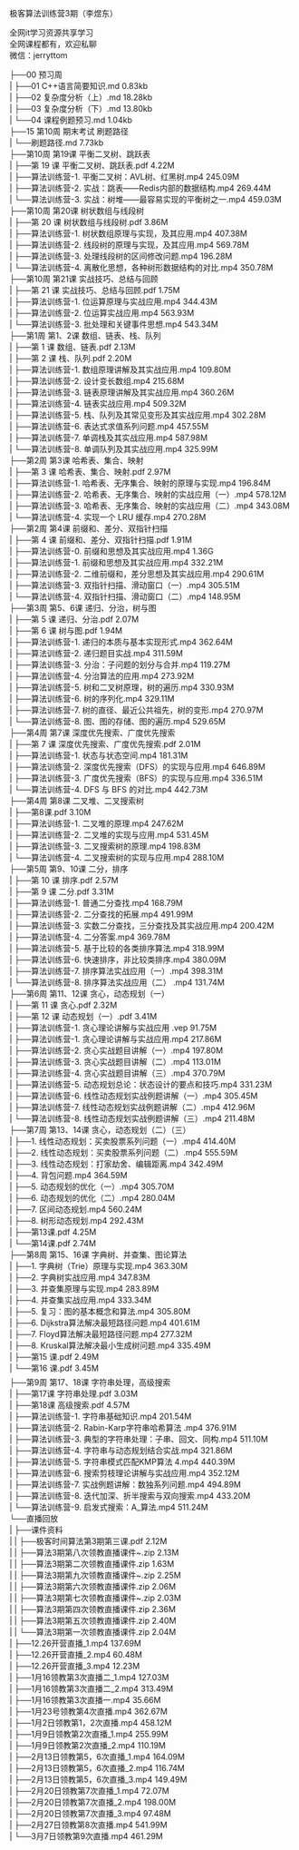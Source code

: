 极客算法训练营3期（李煜东）

全网it学习资源共享学习<br>全网课程都有，欢迎私聊<br>微信：jerryttom<br>

├──00 预习周<br> | ├──01 C++语言简要知识.md 0.83kb<br> | ├──02 复杂度分析（上）.md 18.28kb<br> | ├──03 复杂度分析（下）.md 13.80kb<br> | └──04 课程例题预习.md 1.04kb<br> ├──15 第10周 期末考试 刷题路径<br> | └──刷题路径.md 7.73kb<br> ├──第10周 第19课 平衡二叉树、跳跃表<br> | ├──第 19 课 平衡二叉树、跳跃表.pdf 4.22M<br> | ├──算法训练营-1. 平衡二叉树：AVL树、红黑树.mp4 245.09M<br> | ├──算法训练营-2. 实战：跳表——Redis内部的数据结构.mp4 269.44M<br> | └──算法训练营-3. 实战：树堆——最容易实现的平衡树之一.mp4 459.03M<br> ├──第10周 第20课 树状数组与线段树<br> | ├──第 20 课 树状数组与线段树.pdf 3.86M<br> | ├──算法训练营-1. 树状数组原理与实现，及其应用.mp4 407.38M<br> | ├──算法训练营-2. 线段树的原理与实现，及其应用.mp4 569.78M<br> | ├──算法训练营-3. 处理线段树的区间修改问题.mp4 196.28M<br> | └──算法训练营-4. 离散化思想，各种树形数据结构的对比.mp4 350.78M<br> ├──第10周 第21课 实战技巧、总结与回顾<br> | ├──第 21 课 实战技巧、总结与回顾.pdf 1.75M<br> | ├──算法训练营-1. 位运算原理与实战应用.mp4 344.43M<br> | ├──算法训练营-2. 位运算实战应用.mp4 563.93M<br> | └──算法训练营-3. 批处理和关键事件思想.mp4 543.34M<br> ├──第1周 第1、2课 数组、链表、栈、队列<br> | ├──第 1 课 数组、链表.pdf 2.13M<br> | ├──第 2 课 栈、队列.pdf 2.20M<br> | ├──算法训练营-1. 数组原理讲解及其实战应用.mp4 109.80M<br> | ├──算法训练营-2. 设计变长数组.mp4 215.68M<br> | ├──算法训练营-3. 链表原理讲解及其实战应用.mp4 360.26M<br> | ├──算法训练营-4. 链表实战应用.mp4 509.32M<br> | ├──算法训练营-5. 栈、队列及其常见变形及其实战应用.mp4 302.28M<br> | ├──算法训练营-6. 表达式求值系列问题.mp4 457.55M<br> | ├──算法训练营-7. 单调栈及其实战应用.mp4 587.98M<br> | └──算法训练营-8. 单调队列及其实战应用.mp4 325.99M<br> ├──第2周 第3课 哈希表、集合、映射<br> | ├──第 3 课 哈希表、集合、映射.pdf 2.97M<br> | ├──算法训练营-1. 哈希表、无序集合、映射的原理与实现.mp4 196.84M<br> | ├──算法训练营-2. 哈希表、无序集合、映射的实战应用（一）.mp4 578.12M<br> | ├──算法训练营-3. 哈希表、无序集合、映射的实战应用（二）.mp4 343.08M<br> | └──算法训练营-4. 实现一个 LRU 缓存.mp4 270.28M<br> ├──第2周 第4课 前缀和、差分、双指针扫描<br> | ├──第 4 课 前缀和、差分、双指针扫描.pdf 1.91M<br> | ├──算法训练营-0. 前缀和思想及其实战应用.mp4 1.36G<br> | ├──算法训练营-1. 前缀和思想及其实战应用.mp4 332.21M<br> | ├──算法训练营-2. 二维前缀和，差分思想及其实战应用.mp4 290.61M<br> | ├──算法训练营-3. 双指针扫描、滑动窗口（一）.mp4 305.51M<br> | └──算法训练营-4. 双指针扫描、滑动窗口（二）.mp4 148.95M<br> ├──第3周 第5、6课 递归、分治，树与图<br> | ├──第 5 课 递归、分治.pdf 2.07M<br> | ├──第 6 课 树与图.pdf 1.94M<br> | ├──算法训练营-1. 递归的本质与基本实现形式.mp4 362.64M<br> | ├──算法训练营-2. 递归题目实战.mp4 311.59M<br> | ├──算法训练营-3. 分治：子问题的划分与合并.mp4 119.27M<br> | ├──算法训练营-4. 分治算法的应用.mp4 273.92M<br> | ├──算法训练营-5. 树和二叉树原理，树的遍历.mp4 330.93M<br> | ├──算法训练营-6. 树的序列化.mp4 329.11M<br> | ├──算法训练营-7. 树的直径、最近公共祖先，树的变形.mp4 270.97M<br> | └──算法训练营-8. 图、图的存储、图的遍历.mp4 529.65M<br> ├──第4周 第7课 深度优先搜索、广度优先搜索<br> | ├──第 7 课 深度优先搜索、广度优先搜索.pdf 2.01M<br> | ├──算法训练营-1. 状态与状态空间.mp4 181.31M<br> | ├──算法训练营-2. 深度优先搜索（DFS）的实现与应用.mp4 646.89M<br> | ├──算法训练营-3. 广度优先搜索（BFS）的实现与应用.mp4 336.51M<br> | └──算法训练营-4. DFS 与 BFS 的对比.mp4 442.73M<br> ├──第4周 第8课 二叉堆、二叉搜索树<br> | ├──第8课.pdf 3.10M<br> | ├──算法训练营-1. 二叉堆的原理.mp4 247.62M<br> | ├──算法训练营-2. 二叉堆的实现与应用.mp4 531.45M<br> | ├──算法训练营-3. 二叉搜索树的原理.mp4 198.83M<br> | └──算法训练营-4. 二叉搜索树的实现与应用.mp4 288.10M<br> ├──第5周 第9、10课 二分，排序<br> | ├──第 10 课 排序.pdf 2.57M<br> | ├──第 9 课 二分.pdf 3.31M<br> | ├──算法训练营-1. 普通二分查找.mp4 168.79M<br> | ├──算法训练营-2. 二分查找的拓展.mp4 491.99M<br> | ├──算法训练营-3. 实数二分查找，三分查找及其实战应用.mp4 200.42M<br> | ├──算法训练营-4. 二分答案.mp4 369.78M<br> | ├──算法训练营-5. 基于比较的各类排序算法.mp4 318.99M<br> | ├──算法训练营-6. 快速排序，非比较类排序.mp4 380.09M<br> | ├──算法训练营-7. 排序算法实战应用（一）.mp4 398.31M<br> | └──算法训练营-8. 排序算法实战应用（二） .mp4 131.74M<br> ├──第6周 第11、12课 贪心，动态规划（一）<br> | ├──第 11 课 贪心.pdf 2.32M<br> | ├──第 12 课 动态规划（一）.pdf 3.41M<br> | ├──算法训练营-1. 贪心理论讲解与实战应用 .vep 91.75M<br> | ├──算法训练营-1. 贪心理论讲解与实战应用.mp4 217.86M<br> | ├──算法训练营-2. 贪心实战题目讲解（一）.mp4 197.80M<br> | ├──算法训练营-3. 贪心实战题目讲解（二）.mp4 113.01M<br> | ├──算法训练营-4. 贪心实战题目讲解（三）.mp4 370.79M<br> | ├──算法训练营-5. 动态规划总论：状态设计的要点和技巧.mp4 331.23M<br> | ├──算法训练营-6. 线性动态规划实战例题讲解（一）.mp4 305.45M<br> | ├──算法训练营-7. 线性动态规划实战例题讲解（二）.mp4 412.96M<br> | └──算法训练营-8. 线性动态规划实战例题讲解（三）.mp4 211.48M<br> ├──第7周 第13、14课 贪心，动态规划（二）（三）<br> | ├──1. 线性动态规划：买卖股票系列问题（一）.mp4 414.40M<br> | ├──2. 线性动态规划：买卖股票系列问题（二）.mp4 555.59M<br> | ├──3. 线性动态规划：打家劫舍、编辑距离.mp4 342.49M<br> | ├──4. 背包问题.mp4 364.59M<br> | ├──5. 动态规划的优化（一）.mp4 305.70M<br> | ├──6. 动态规划的优化（二）.mp4 280.04M<br> | ├──7. 区间动态规划.mp4 560.24M<br> | ├──8. 树形动态规划.mp4 292.43M<br> | ├──第13课.pdf 4.25M<br> | └──第14课.pdf 2.74M<br> ├──第8周 第15、16课 字典树、并查集、图论算法<br> | ├──1. 字典树（Trie）原理与实现.mp4 363.30M<br> | ├──2. 字典树实战应用.mp4 347.83M<br> | ├──3. 并查集原理与实现.mp4 283.89M<br> | ├──4. 并查集实战应用.mp4 333.34M<br> | ├──5. 复习：图的基本概念和算法.mp4 305.80M<br> | ├──6. Dijkstra算法解决最短路径问题.mp4 401.61M<br> | ├──7. Floyd算法解决最短路径问题.mp4 277.32M<br> | ├──8. Kruskal算法解决最小生成树问题.mp4 335.49M<br> | ├──第15 课.pdf 2.49M<br> | └──第16 课.pdf 3.45M<br> ├──第9周 第17、18课 字符串处理，高级搜索<br> | ├──第17课 字符串处理.pdf 3.03M<br> | ├──第18课 高级搜索.pdf 4.57M<br> | ├──算法训练营-1. 字符串基础知识.mp4 201.54M<br> | ├──算法训练营-2. Rabin-Karp字符串哈希算法 .mp4 376.91M<br> | ├──算法训练营-3. 典型的字符串处理：子串、回文、同构.mp4 511.10M<br> | ├──算法训练营-4. 字符串与动态规划结合实战.mp4 321.86M<br> | ├──算法训练营-5. 字符串模式匹配KMP算法 4.mp4 440.39M<br> | ├──算法训练营-6. 搜索剪枝理论讲解与实战应用.mp4 352.12M<br> | ├──算法训练营-7. 实战例题讲解：数独系列问题.mp4 494.89M<br> | ├──算法训练营-8. 迭代加深、折半搜索与双向搜索.mp4 433.20M<br> | └──算法训练营-9. 启发式搜索：A_算法.mp4 511.24M<br> └──直播回放<br> | ├──课件资料<br> | | ├──极客时间算法第3期第三课.pdf 2.12M<br> | | ├──算法3期第八次领教直播课件~.zip 2.13M<br> | | ├──算法3期第二次领教直播课件.zip 1.63M<br> | | ├──算法3期第九次领教直播课件~.zip 2.25M<br> | | ├──算法3期第六次领教直播课件.zip 2.06M<br> | | ├──算法3期第七次领教直播课件~.zip 2.03M<br> | | ├──算法3期第四次领教直播课件.zip 2.36M<br> | | ├──算法3期第五次领教直播课件.zip 2.40M<br> | | └──算法3期第一次领教直播课件.zip 2.04M<br> | ├──12.26开营直播_1.mp4 137.69M<br> | ├──12.26开营直播_2.mp4 60.48M<br> | ├──12.26开营直播_3.mp4 12.23M<br> | ├──1月16领教第3次直播二_1.mp4 127.03M<br> | ├──1月16领教第3次直播二_2.mp4 313.49M<br> | ├──1月16领教第3次直播一.mp4 35.66M<br> | ├──1月23号领教第4次直播.mp4 362.67M<br> | ├──1月2日领教第1，2次直播.mp4 458.12M<br> | ├──1月9日领教第2次直播_1.mp4 255.99M<br> | ├──1月9日领教第2次直播_2.mp4 110.19M<br> | ├──2月13日领教第5，6次直播_1.mp4 164.09M<br> | ├──2月13日领教第5，6次直播_2.mp4 116.74M<br> | ├──2月13日领教第5，6次直播_3.mp4 149.49M<br> | ├──2月20日领教第7次直播_1.mp4 72.07M<br> | ├──2月20日领教第7次直播_2.mp4 198.00M<br> | ├──2月20日领教第7次直播_3.mp4 97.48M<br> | ├──2月27日领教第8次直播.mp4 541.99M<br> | └──3月7日领教第9次直播.mp4 461.29M